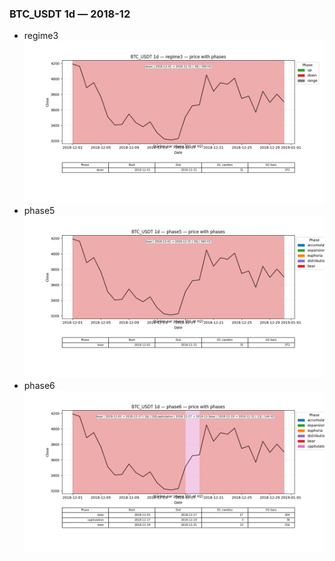 ### BTC_USDT 1d — 2018-12

- regime3
![BTC_USDT_1d_regime3_2018-12_phase_price.png](outputs/fourier/phase_monthly/BTC_USDT/1d/2018/2018-12/BTC_USDT_1d_regime3_2018-12_phase_price.png)
- phase5
![BTC_USDT_1d_phase5_2018-12_phase_price.png](outputs/fourier/phase_monthly/BTC_USDT/1d/2018/2018-12/BTC_USDT_1d_phase5_2018-12_phase_price.png)
- phase6
![BTC_USDT_1d_phase6_2018-12_phase_price.png](outputs/fourier/phase_monthly/BTC_USDT/1d/2018/2018-12/BTC_USDT_1d_phase6_2018-12_phase_price.png)